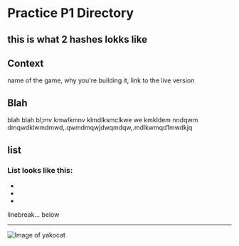 # Practice P1 Directory

## this is what 2 hashes lokks like

## Context
name of the game, why you're building it, link to the live version

## Blah
blah blah bl;mv kmwlkmnv  klmdlksmclkwe we kmkldem nndqwm dmqwdklwmdmwd,.qwmdmqwjdwqmdqw,.mdlkwmqd1mwdkjq

## list
### List looks like this:
-
-
-

linebreak... below

---


![Image of yakocat](https://octodex.github.com/images/yaktocat.png)